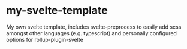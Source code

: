 # my-svelte-template
My own svelte template, includes svelte-preprocess to easily add scss amongst other languages (e.g. typescript) and personally configured options for rollup-plugin-svelte
